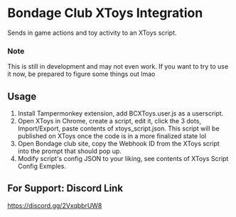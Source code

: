 # Bondage Club XToys Integration
 Sends in game actions and toy activity to an XToys script.

### Note
This is still in development and may not even work. If you want to try to use it now, be prepared to figure some things out lmao

## Usage

1. Install Tampermonkey extension, add BCXToys.user.js as a userscript.
2. Open XToys in Chrome, create a script, edit it, click the 3 dots, Import/Export, paste contents of xtoys_script.json.
This script will be published on XToys once the code is in a more finalized state lol
3. Open Bondage club site, copy the Webhook ID from the XToys script into the prompt that should pop up.
4. Modify script's config JSON to your liking, see contents of XToys Script Config Exmples.

## For Support: Discord Link
https://discord.gg/2VxqbbrUW8